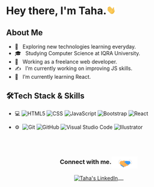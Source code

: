 <h1>Hey there, I'm Taha.<img src="https://github.com/mtahashahid/mtahashahid/blob/main/Assets/Hi.gif" width="25px"></h1>

<h2>About Me</h2>

- 🤔 &nbsp; Exploring new technologies learning everyday.
- 🎓 &nbsp; Studying Computer Science at IQRA University.
- 💼 &nbsp; Working as a freelance web developer.
- ✍️ &nbsp; I’m currently working on improving JS skills.
- 🌱 &nbsp; I’m currently learning React.

<h2>🛠Tech Stack & Skills</h2>

- 💻
  ![HTML5](https://img.shields.io/badge/-HTML5-333333?style=flat&logo=HTML5)
  ![CSS](https://img.shields.io/badge/-CSS-333333?style=flat&logo=CSS3&logoColor=1572B6)
  ![JavaScript](https://img.shields.io/badge/-JavaScript-333333?style=flat&logo=javascript)
  ![Bootstrap](https://img.shields.io/badge/-Bootstrap-333333?style=flat&logo=bootstrap&logoColor=563D7C)
  ![React](https://img.shields.io/badge/-React-333333?style=flat&logo=react)

- ⚙️&nbsp;
  ![Git](https://img.shields.io/badge/-Git-333333?style=flat&logo=git)
  ![GitHub](https://img.shields.io/badge/-GitHub-333333?style=flat&logo=github)
  ![Visual Studio Code](https://img.shields.io/badge/-Visual%20Studio%20Code-333333?style=flat&logo=visual-studio-code&logoColor=007ACC) 
  ![Illustrator](https://img.shields.io/badge/-Illustrator-333333?style=flat&logo=adobe-illustrator)

<br/>
<br/>
<div align="center">
  <h3 align="center">Connect with me.<img align="center" src="https://github.com/mtahashahid/mtahashahid/blob/main/Assets/Handshake.gif" height="33px" /></h3> 
</div>
<p align="center">
 <a href="https://www.linkedin.com/in/muhammad-taha-857a42180/" target="blank">
  <img align="center" alt="Taha's LinkedIn" width="30px" src="https://www.vectorlogo.zone/logos/linkedin/linkedin-icon.svg" /> &nbsp; &nbsp;
 </a>
<!--    <a href="https://twitter.com/muhammad_taha23" target="blank">
  <img align="center" alt="Taha's Twitter" width="30px" src="https://www.vectorlogo.zone/logos/twitter/twitter-icon.svg" /> &nbsp; &nbsp;
 </a> -->
</p>
